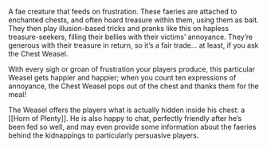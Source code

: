 A fae creature that feeds on frustration. These faeries are attached to enchanted chests, and often hoard treasure within them, using them as bait. They then play illusion-based tricks and pranks like this on hapless treasure-seekers, filling their bellies with their victims’ annoyance. They’re generous with their treasure in return, so it’s a fair trade... at least, if you ask the Chest Weasel.

With every sigh or groan of frustration your players produce, this particular Weasel gets happier and happier; when you count ten expressions of annoyance, the Chest Weasel pops out of the chest and thanks them for the meal!

The Weasel offers the players what is actually hidden inside his chest: a [[Horn of Plenty]]. He is also happy to chat, perfectly friendly after he’s been fed so well, and may even provide some information about the faeries behind the kidnappings to particularly persuasive players.